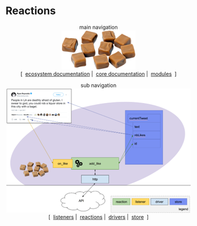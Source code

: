 # Reactions

<p align="center">
  main navigation<br />
  <img src="./logo.png" width="200" /><br />
  [&nbsp;
    <a href="../../../README.md#how-to-use-k-ramel">ecosystem documentation</a>&nbsp;|&nbsp;
    <a href="../README.md#how-to-use-k-ramel">core documentation</a>&nbsp;|&nbsp;
    <a href="../../../README.md#modules">modules</a>
  &nbsp;]
</p>

<p align="center">
</p>

<p align="center">
  sub navigation<br />
  <img src="./graph.png" width="500" /><br />
  [&nbsp;
    <a href="./LISTENERS.md">listeners</a>&nbsp;|&nbsp;
    <a href="./REACTIONS.md">reactions</a>&nbsp;|&nbsp;
    <a href="./DRIVERS.md">drivers</a>&nbsp;|&nbsp;
    <a href="./STORE.md">store</a>
  &nbsp;]
</p>

